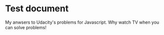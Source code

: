 # Test document
My anwsers to Udacity's problems for Javascript. Why watch TV when you can solve problems!